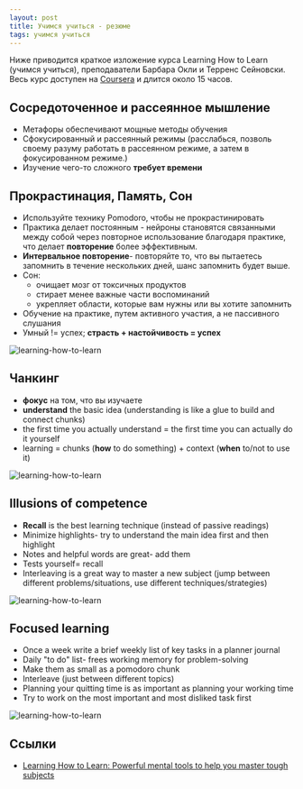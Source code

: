 ```yaml
---
layout: post
title: Учимся учиться - резюме
tags: учимся учиться
---
```


Ниже приводится краткое изложение курса Learning How to Learn (учимся учиться), преподаватели Барбара Окли и Терренс Сейновски.
Весь курс доступен на [Coursera](https://www.coursera.org/learn/learning-how-to-learn) и длится около 15 часов.

## Сосредоточенное и рассеянное мышление
* Метафоры обеспечивают мощные методы обучения
* Сфокусированный и рассеянный режимы (расслабься, позволь своему разуму работать в рассеянном режиме, а затем в фокусированном режиме.)
* Изучение чего-то сложного **требует времени**

## Прокрастинация, Память, Сон
* Используйте технику Pomodoro, чтобы не прокрастинировать
* Практика делает постоянным - нейроны становятся связанными между собой через повторное использование благодаря практике, что делает **повторение** более эффективным.
* **Интервальное повторение**- повторяйте то, что вы пытаетесь запомнить в течение нескольких дней, шанс запомнить будет выше.
* Сон:
  * очищает мозг от токсичных продуктов
  * стирает менее важные части воспоминаний
  * укрепляет области, которые вам нужны или вы хотите запомнить
* Обучение на практике, путем активного участия, а не пассивного слушания
* Умный != успех; **страсть + настойчивость = успех**

![learning-how-to-learn](/images/post/learning-how-to-learn-1.png)

## Чанкинг
* **фокус** на том, что вы изучаете
* **understand** the basic idea (understanding is like a glue to build and connect chunks)
* the first time you actually understand = the first time you can actually do it yourself
* learning = chunks (**how** to do something) + context (**when** to/not to use it)

![learning-how-to-learn](/images/post/learning-how-to-learn-2.png)

## Illusions of competence
* **Recall** is the best learning technique (instead of passive readings)
* Minimize highlights- try to understand the main idea first and then highlight
* Notes and helpful words are great- add them
* Tests yourself= recall
* Interleaving is a great way to master a new subject (jump between different problems/situations, use different techniques/strategies)

![learning-how-to-learn](/images/post/learning-how-to-learn-3.png)

## Focused learning
* Once a week write a brief weekly list of key tasks in a planner journal
* Daily "to do" list- frees working memory for problem-solving
* Make them as small as a pomodoro chunk
* Interleave (just between different topics)
* Planning your quitting time is as important as planning your working time
* Try to work on the most important and most disliked task first

![learning-how-to-learn](/images/post/learning-how-to-learn-4.png)

## Ссылки

* [Learning How to Learn: Powerful mental tools to help you master tough subjects](https://www.coursera.org/learn/learning-how-to-learn)
